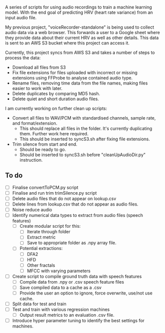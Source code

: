 A series of scripts for using audio recordings to train a machine learning model. With the end goal of predicting HRV (heart rate variance) from an input audio file.

My previous project, "voiceRecorder-standalone" is being used to collect audio data via a web browser. This forwards a user to a Google sheet where they provide data about their current HRV as well as other details. This data is sent to an AWS S3 bucket where this project can access it.

Currently, this project syncs from AWS S3 and takes a number of steps to process the data:
- Download all files from S3
- Fix file extensions for files uploaded with incorrect or missing extensions using FFProbe to analyse contained audio type.
- Rename files, removing time data from the file names, making files easier to work with later.
- Delete duplicates by comparing MD5 hash.
- Delete quiet and short duration audio files.

I am currently working on further clean up scripts:
- Convert all files to WAV/PCM with standardised channels, sample rate, and format/extension.
    - This should replace all files in the folder. It's currently duplicating them. Further work here required.
    - This should be inserted to syncS3.sh after fixing file extensions.
- Trim silence from start and end.
    - Should be ready to go.
    - Should be inserted to syncS3.sh before "cleanUpAudioDir.py" instruction.

## To do
- [ ] Finalise convertToPCM.py script
- [ ] Finalise and run trim trimSilence.py script
- [ ] Delete audio files that do not appear on lookup.csv
- [ ] Delete lines from lookup.csv that do not appear as audio files.
- [ ] Noise reduce audio
- [ ] Identify numerical data types to extract from audio files (speech features)
    - [ ] Create modular script for this:
       - [ ] Iterate through folder
       - [ ] Extract metric
       - [ ] Save to appropriate folder as .npy array file.
   - [ ] Potential extractions:
       - [ ] DFA2
       - [ ] HFD
       - [ ] Other fractals
       - [ ] MFCC with varying parameters
- [ ] Create script to compile ground truth data with speech features
   - [ ] Compile data from .npy or .csv speech feature files
   - [ ] Save compiled data to a cache as a .csv
   - [ ] Provide the user an option to ignore, force overwrite, use/not use cache.
- [ ] Split data for test and train
- [ ] Test and train with various regression machines
   - [ ] Output result metrics to an evaluation .csv file.
- [ ] Introduce hyper parameter tuning to identify the best settings for machines.